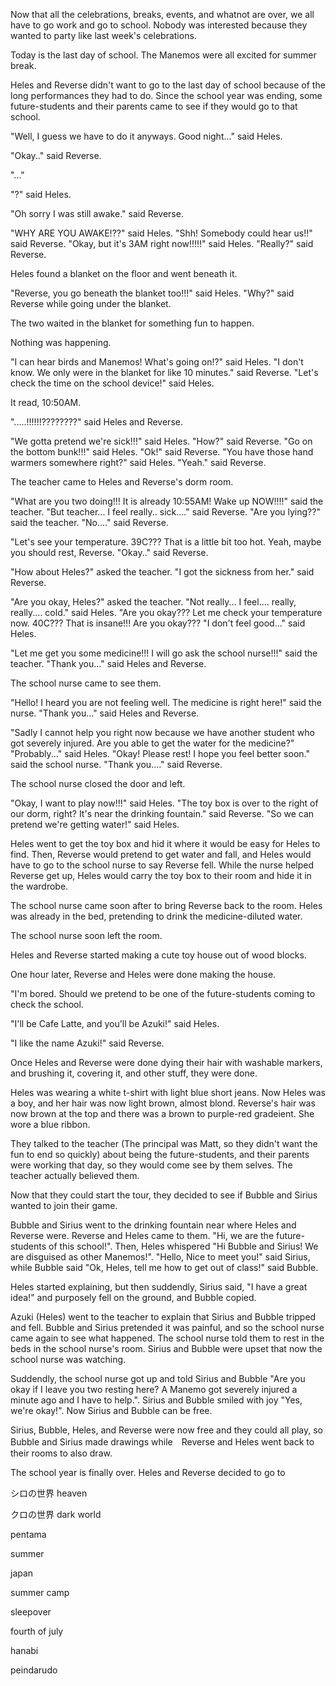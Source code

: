 Now that all the celebrations, breaks, events, and whatnot are over, we all have to go work and go to school. Nobody was interested because they wanted to party like last week's celebrations.

Today is the last day of school. The Manemos were all excited for summer break. 

Heles and Reverse didn't want to go to the last day of school because of the long performances they had to do. Since the school year was ending, some future-students and their parents came to see if they would go to that school.

"Well, I guess we have to do it anyways. Good night..." said Heles.

"Okay.." said Reverse.

"..." 

"?" said Heles.

"Oh sorry I was still awake." said Reverse.

"WHY ARE YOU AWAKE!??" said Heles. "Shh! Somebody could hear us!!" said Reverse. "Okay, but it's 3AM right now!!!!!" said Heles. "Really?" said Reverse.

Heles found a blanket on the floor and went beneath it.

"Reverse, you go beneath the blanket too!!!" said Heles. "Why?" said Reverse while going under the blanket.

The two waited in the blanket for something fun to happen. 

Nothing was happening. 

"I can hear birds and Manemos! What's going on!?" said Heles. "I don't know. We only were in the blanket for like 10 minutes." said Reverse. "Let's check the time on the school device!" said Heles.

It read, 10:50AM.

".....!!!!!!????????" said Heles and Reverse.

"We gotta pretend we're sick!!!" said Heles. "How?" said Reverse. "Go on the bottom bunk!!!" said Heles. "Ok!" said Reverse. "You have those hand warmers somewhere right?" said Heles. "Yeah." said Reverse.

The teacher came to Heles and Reverse's dorm room.

"What are you two doing!!! It is already 10:55AM! Wake up NOW!!!!" said the teacher. "But teacher... I feel really.. sick...." said Reverse. "Are you lying??" said the teacher. "No...." said Reverse. 

"Let's see your temperature. 39C??? That is a little bit too hot. Yeah, maybe you should rest, Reverse. "Okay.." said Reverse.

"How about Heles?" asked the teacher. "I got the sickness from her." said Reverse.

"Are you okay, Heles?" asked the teacher. "Not really... I feel.... really, really.... cold." said Heles. "Are you okay??? Let me check your temperature now. 40C??? That is insane!!! Are you okay??? "I don't feel good..." said Heles.

"Let me get you some medicine!!! I will go ask the school nurse!!!" said the teacher. "Thank you..." said Heles and Reverse.

The school nurse came to see them.

"Hello! I heard you are not feeling well. The medicine is right here!" said the nurse. "Thank you..." said Heles and Reverse.

"Sadly I cannot help you right now because we have another student who got severely injured. Are you able to get the water for the medicine?" "Probably..." said Heles. "Okay! Please rest! I hope you feel better soon." said the school nurse. "Thank you...." said Reverse.

The school nurse closed the door and left.

"Okay, I want to play now!!!" said Heles. "The toy box is over to the right of our dorm, right? It's near the drinking fountain." said Reverse. "So we can pretend we're getting water!" said Heles.

Heles went to get the toy box and hid it where it would be easy for Heles to find. Then, Reverse would pretend to get water and fall, and Heles would have to go to the school nurse to say Reverse fell. While the nurse helped Reverse get up, Heles would carry the toy box to their room and hide it in the wardrobe.

The school nurse came soon after to bring Reverse back to the room. Heles was already in the bed, pretending to drink the medicine-diluted water.

The school nurse soon left the room.

Heles and Reverse started making a cute toy house out of wood blocks.

One hour later, Reverse and Heles were done making the house.

"I'm bored. Should we pretend to be one of the future-students coming to check the school. 

"I'll be Cafe Latte, and you'll be Azuki!" said Heles.

"I like the name Azuki!" said Reverse.

Once Heles and Reverse were done dying their hair with washable markers, and brushing it, covering it, and other stuff, they were done.

Heles was wearing a white t-shirt with light blue short jeans. Now Heles was a boy, and her hair was now light brown, almost blond. Reverse's hair was now brown at the top and there was a brown to purple-red gradeient. She wore a blue ribbon.

They talked to the teacher (The principal was Matt, so they didn't want the fun to end so quickly) about being the future-students, and their parents were working that day, so they would come see by them selves. The teacher actually believed them.

Now that they could start the tour, they decided to see if Bubble and Sirius wanted to join their game. 

Bubble and Sirius went to the drinking fountain near where Heles and Reverse were. Reverse and Heles came to them. "Hi, we are the future-students of this school!". Then, Heles whispered "Hi Bubble and Sirius! We are disguised as other Manemos!". "Hello, Nice to meet you!" said Sirius, while Bubble said "Ok, Heles, tell me how to get out of class!" said Bubble. 

Heles started explaining, but then suddendly, Sirius said, "I have a great idea!" and purposely fell on the ground, and Bubble copied. 

Azuki (Heles) went to the teacher to explain that Sirius and Bubble tripped and fell. Bubble and Sirius pretended it was painful, and so the school nurse came again to see what happened. The school nurse told them to rest in the beds in the school nurse's room. Sirius and Bubble were upset that now the school nurse was watching. 

Suddendly, the school nurse got up and told Sirius and Bubble "Are you okay if I leave you two resting here? A Manemo got severely injured a minute ago and I have to help.". Sirius and Bubble smiled with joy "Yes, we're okay!". Now Sirius and Bubble can be free.

Sirius, Bubble, Heles, and Reverse were now free and they could all play, so Bubble and Sirius made drawings while　Reverse and Heles went back to their rooms to also draw.

The school year is finally over. Heles and Reverse decided to go to 

シロの世界 heaven

クロの世界 dark world

pentama 

summer

japan

summer camp

sleepover

fourth of july

hanabi

peindarudo


